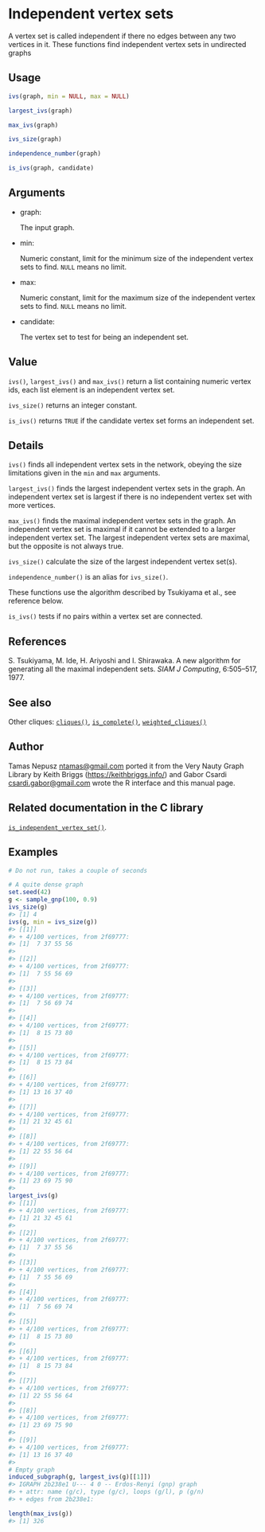 # Independent vertex sets

A vertex set is called independent if there no edges between any two
vertices in it. These functions find independent vertex sets in
undirected graphs

## Usage

``` r
ivs(graph, min = NULL, max = NULL)

largest_ivs(graph)

max_ivs(graph)

ivs_size(graph)

independence_number(graph)

is_ivs(graph, candidate)
```

## Arguments

- graph:

  The input graph.

- min:

  Numeric constant, limit for the minimum size of the independent vertex
  sets to find. `NULL` means no limit.

- max:

  Numeric constant, limit for the maximum size of the independent vertex
  sets to find. `NULL` means no limit.

- candidate:

  The vertex set to test for being an independent set.

## Value

`ivs()`, `largest_ivs()` and `max_ivs()` return a list containing
numeric vertex ids, each list element is an independent vertex set.

`ivs_size()` returns an integer constant.

`is_ivs()` returns `TRUE` if the candidate vertex set forms an
independent set.

## Details

`ivs()` finds all independent vertex sets in the network, obeying the
size limitations given in the `min` and `max` arguments.

`largest_ivs()` finds the largest independent vertex sets in the graph.
An independent vertex set is largest if there is no independent vertex
set with more vertices.

`max_ivs()` finds the maximal independent vertex sets in the graph. An
independent vertex set is maximal if it cannot be extended to a larger
independent vertex set. The largest independent vertex sets are maximal,
but the opposite is not always true.

`ivs_size()` calculate the size of the largest independent vertex
set(s).

`independence_number()` is an alias for `ivs_size()`.

These functions use the algorithm described by Tsukiyama et al., see
reference below.

`is_ivs()` tests if no pairs within a vertex set are connected.

## References

S. Tsukiyama, M. Ide, H. Ariyoshi and I. Shirawaka. A new algorithm for
generating all the maximal independent sets. *SIAM J Computing*,
6:505–517, 1977.

## See also

Other cliques: [`cliques()`](https://r.igraph.org/reference/cliques.md),
[`is_complete()`](https://r.igraph.org/reference/is_complete.md),
[`weighted_cliques()`](https://r.igraph.org/reference/weighted_cliques.md)

## Author

Tamas Nepusz <ntamas@gmail.com> ported it from the Very Nauty Graph
Library by Keith Briggs (<https://keithbriggs.info/>) and Gabor Csardi
<csardi.gabor@gmail.com> wrote the R interface and this manual page.

## Related documentation in the C library

[`is_independent_vertex_set()`](https://igraph.org/c/html/latest/igraph-Cliques.html#igraph_is_independent_vertex_set).

## Examples

``` r
# Do not run, takes a couple of seconds

# A quite dense graph
set.seed(42)
g <- sample_gnp(100, 0.9)
ivs_size(g)
#> [1] 4
ivs(g, min = ivs_size(g))
#> [[1]]
#> + 4/100 vertices, from 2f69777:
#> [1]  7 37 55 56
#> 
#> [[2]]
#> + 4/100 vertices, from 2f69777:
#> [1]  7 55 56 69
#> 
#> [[3]]
#> + 4/100 vertices, from 2f69777:
#> [1]  7 56 69 74
#> 
#> [[4]]
#> + 4/100 vertices, from 2f69777:
#> [1]  8 15 73 80
#> 
#> [[5]]
#> + 4/100 vertices, from 2f69777:
#> [1]  8 15 73 84
#> 
#> [[6]]
#> + 4/100 vertices, from 2f69777:
#> [1] 13 16 37 40
#> 
#> [[7]]
#> + 4/100 vertices, from 2f69777:
#> [1] 21 32 45 61
#> 
#> [[8]]
#> + 4/100 vertices, from 2f69777:
#> [1] 22 55 56 64
#> 
#> [[9]]
#> + 4/100 vertices, from 2f69777:
#> [1] 23 69 75 90
#> 
largest_ivs(g)
#> [[1]]
#> + 4/100 vertices, from 2f69777:
#> [1] 21 32 45 61
#> 
#> [[2]]
#> + 4/100 vertices, from 2f69777:
#> [1]  7 37 55 56
#> 
#> [[3]]
#> + 4/100 vertices, from 2f69777:
#> [1]  7 55 56 69
#> 
#> [[4]]
#> + 4/100 vertices, from 2f69777:
#> [1]  7 56 69 74
#> 
#> [[5]]
#> + 4/100 vertices, from 2f69777:
#> [1]  8 15 73 80
#> 
#> [[6]]
#> + 4/100 vertices, from 2f69777:
#> [1]  8 15 73 84
#> 
#> [[7]]
#> + 4/100 vertices, from 2f69777:
#> [1] 22 55 56 64
#> 
#> [[8]]
#> + 4/100 vertices, from 2f69777:
#> [1] 23 69 75 90
#> 
#> [[9]]
#> + 4/100 vertices, from 2f69777:
#> [1] 13 16 37 40
#> 
# Empty graph
induced_subgraph(g, largest_ivs(g)[[1]])
#> IGRAPH 2b238e1 U--- 4 0 -- Erdos-Renyi (gnp) graph
#> + attr: name (g/c), type (g/c), loops (g/l), p (g/n)
#> + edges from 2b238e1:

length(max_ivs(g))
#> [1] 326
```
